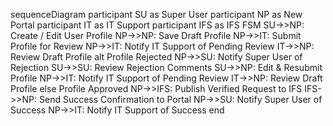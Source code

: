 sequenceDiagram
    participant SU  as Super User
    participant NP  as New Portal
    participant IT  as IT Support
    participant IFS as IFS FSM
    SU->>NP: Create / Edit User Profile
    NP->>NP: Save Draft Profile
    NP->>IT: Submit Profile for Review
    NP->>IT: Notify IT Support of Pending Review
    IT->>NP: Review Draft Profile
    alt Profile Rejected
        NP->>SU: Notify Super User of Rejection
        SU->>SU: Review Rejection Comments
        SU->>NP: Edit & Resubmit Profile
        NP->>IT: Notify IT Support of Pending Review
        IT->>NP: Review Draft Profile
    else Profile Approved
        NP->>IFS: Publish Verified Request to IFS
        IFS->>NP: Send Success Confirmation to Portal
        NP->>SU: Notify Super User of Success
        NP->>IT: Notify IT Support of Success
    end
